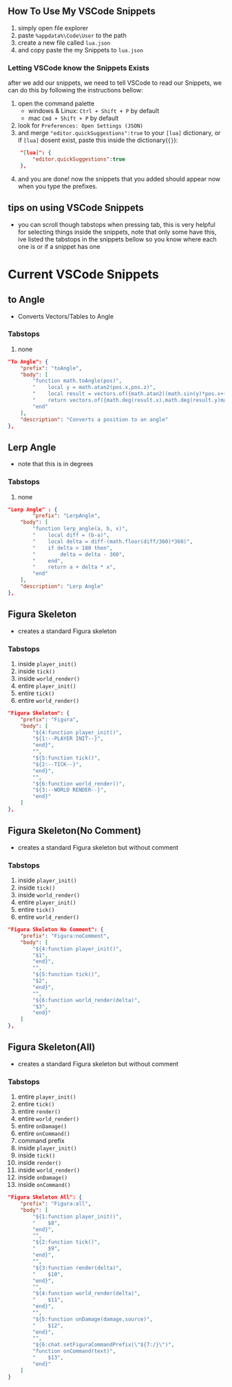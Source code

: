 ## How To Use My VSCode Snippets
1. simply open file explorer
1. paste `%appdata%\Code\User` to the path
1. create a new file called `lua.json`  
1. and copy paste the my Snippets to `lua.json`
### Letting VSCode know the Snippets Exists
   after we add our snippets, we need to tell VSCode to read our Snippets, we can do this by following the instructions bellow:
1. open the command palette
   * windows & Linux: `Ctrl + Shift + P` by default
   * mac `Cmd + Shift + P` by default
2. look for `Preferences: Open Settings (JSON)`
3. and merge `"editor.quickSuggestions":true` to your `[lua]` dictionary, or if `[lua]` dosent exist, paste this inside the dictionary(`{}`):
```json
    "[lua]": {
        "editor.quickSuggestions":true
    },
```
4. and you are done! now the snippets that you added should appear now when you type the prefixes.

## tips on using VSCode Snippets
* you can scroll though tabstops when pressing tab, this is very helpful for selecting things inside the snippets, note that only some have this, ive listed the tabstops in the snippets bellow so you know where each one is or if a snippet has one 
# Current VSCode Snippets

## to Angle
* Converts Vectors/Tables to Angle

### Tabstops
1. none
```json
"To Angle": {
	"prefix": "toAngle",
	"body": [
		"function math.toAngle(pos)",
		"    local y = math.atan2(pos.x,pos.z)",
		"    local result = vectors.of({math.atan2((math.sin(y)*pos.x+(math.cos(y)*pos.z),pos.y),y})",
		"    return vectors.of({math.deg(result.x),math.deg(result.y)math.deg(result.z)})",
		"end"
	],
	"description": "Converts a position to an angle"
},
```

## Lerp Angle
* note that this is in degrees
### Tabstops
1. none
```json
"Lerp Angle" : {
		"prefix": "LerpAngle",
	"body": [
		"function lerp_angle(a, b, x)",
    	"    local diff = (b-a)",
    	"    local delta = diff-(math.floor(diff/360)*360)",
    	"    if delta > 180 then",
    	"        delta = delta - 360",
    	"    end",
    	"    return a + delta * x",
		"end"
	],
	"description": "Lerp Angle"
},
```

## Figura Skeleton
* creates a standard Figura skeleton
### Tabstops
1. inside `player_init()`
1. inside `tick()`
1. inside `world_render()`
1. entire `player_init()`
1. entire `tick()`
1. entire `world_render()`
```json
"Figura Skeleton": {
	"prefix": "Figura",
	"body": [
		"${4:function player_init()",
		"${1:--PLAYER INIT--}",
		"end}",
		"",
		"${5:function tick()",
		"${2:--TICK--}",
		"end}",
		"",
		"${6:function world_render()",
		"${3:--WORLD RENDER--}",
		"end}"
	]
},
```

## Figura Skeleton(No Comment)
* creates a standard Figura skeleton but without comment
### Tabstops
1. inside `player_init()`
1. inside `tick()`
1. inside `world_render()`
1. entire `player_init()`
1. entire `tick()`
1. entire `world_render()`
```json
"Figura Skeleton No Comment": {
	"prefix": "Figura:noComment",
	"body": [
		"${4:function player_init()",
		"$1",
		"end}",
		"",
		"${5:function tick()",
		"$2",
		"end}",
		"",
		"${6:function world_render(delta)",
		"$3",
		"end}"
	]
},
```

## Figura Skeleton(All)
* creates a standard Figura skeleton but without comment
### Tabstops
1. entire `player_init()`
1. entire `tick()`
1. entire `render()`
1. entire `world_render()`
1. entire `onDamage()`
1. entire `onCommand()`
1. command prefix
1. inside `player_init()`
1. inside `tick()`
1. inside `render()`
1. inside `world_render()`
1. inside `onDamage()`
1. inside `onCommand()`
```json
"Figura Skeleton All": {
	"prefix": "Figura:all",
	"body": [
		"${1:function player_init()",
		"    $8",
		"end}",
		"",
		"${2:function tick()",
		"    $9",
		"end}",
		"",
		"${3:function render(delta)",
		"    $10",
		"end}",
		"",
		"${4:function world_render(delta)",
		"    $11",
		"end}",
		"",
		"${5:function onDamage(damage,source)",
		"    $12",
		"end}",
		"",
		"${6:chat.setFiguraCommandPrefix(\"${7:/}\")",
		"function onCommand(text)",
		"    $13",
		"end}"
	]
}
```